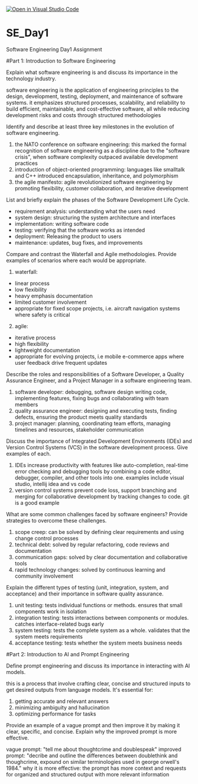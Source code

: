 [![Open in Visual Studio Code](https://classroom.github.com/assets/open-in-vscode-2e0aaae1b6195c2367325f4f02e2d04e9abb55f0b24a779b69b11b9e10269abc.svg)](https://classroom.github.com/online_ide?assignment_repo_id=19038427&assignment_repo_type=AssignmentRepo)
# SE_Day1
Software Engineering Day1 Assignment

#Part 1: Introduction to Software Engineering

Explain what software engineering is and discuss its importance in the technology industry.

software engineering is the application of engineering principles to the design, development, testing, deployment, and maintenance of software systems. it emphasizes structured processes, scalability, and reliability to build efficient, maintainable, and cost-effective software, all while reducing development risks and costs through structured methodologies


Identify and describe at least three key milestones in the evolution of software engineering.

1. the NATO conference on software engineering: this marked the formal recognition of software engineering as a discipline due to the "software crisis", when software complexity outpaced available development practices
2. introduction of object-oriented programming: languages like smalltalk and C++ introduced encapsulation, inheritance, and polymorphism
3. the agile manifesto: agile revolutionized software engineering by promoting flexibility, customer collaboration, and iterative development


List and briefly explain the phases of the Software Development Life Cycle.

- requirement analysis: understanding what the users need
- system design: structuring the system architecture and interfaces
- implementation: writing software code
- testing: verifying that the software works as intended
- deployment: Releasing the product to users
- maintenance: updates, bug fixes, and improvements


Compare and contrast the Waterfall and Agile methodologies. Provide examples of scenarios where each would be appropriate.

1. waterfall:
- linear process
- low flexibility
- heavy emphasis documentation
- limited customer involvement
- appropriate for fixed scope projects, i.e. aircraft navigation systems where safety is critical

2. agile:
- iterative process
- high flexibility
- lightweight documentation
- appropriate for evolving projects, i.e mobile e-commerce apps where user feedback drive frequent updates


Describe the roles and responsibilities of a Software Developer, a Quality Assurance Engineer, and a Project Manager in a software engineering team.

1. software developer: debugging, software design writing code, implementing features, fixing bugs and collaborating with team members
2. quality assurance engineer: designing and executing tests, finding defects, ensuring the product meets quality standards
3. project manager: planning, coordinating team efforts, managing timelines and resources, stakeholder communication

Discuss the importance of Integrated Development Environments (IDEs) and Version Control Systems (VCS) in the software development process. Give examples of each.

1. IDEs increase productivity with features like auto-completion, real-time error checking and debugging tools by combining a code editor, debugger, compiler, and other tools into one. examples include visual studio, intellij idea and vs code
2. version control systems prevent code loss, support branching and merging for collaborative development by tracking changes to code. git is a good example


What are some common challenges faced by software engineers? Provide strategies to overcome these challenges.

1. scope creep: can be solved by defining clear requirements and using change control processes
2. technical debt: solved by regular refactoring, code reviews and documentation
3. communication gaps: solved by clear documentation and collaborative tools
4. rapid technology changes: solved by continuous learning and community involvement


Explain the different types of testing (unit, integration, system, and acceptance) and their importance in software quality assurance.

1. unit testing: tests individual functions or methods. ensures that small components work in isolation
2. integration testing: tests interactions between components or modules. catches interface-related bugs early
3. system testing: tests the complete system as a whole. validates that the system meets requirements
4. acceptance testing: tests whether the system meets business needs


#Part 2: Introduction to AI and Prompt Engineering


Define prompt engineering and discuss its importance in interacting with AI models.

this is a process that involve crafting clear, concise and structured inputs to get desired outputs from language models. It's essential for:
1. getting accurate and relevant answers
2. minimizing ambiguity and hallucination
3. optimizing performance for tasks

Provide an example of a vague prompt and then improve it by making it clear, specific, and concise. Explain why the improved prompt is more effective.

vague prompt: "tell me about thoughtcrime and doublespeak"
improved prompt: "decribe and outline the differences between doublethink and thoughcrime, expound on similar terminologies used in george orwell's 1984."
why it is more effective: the prompt has more context and requests for organized and structured output with more relevant information
